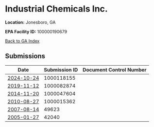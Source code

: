 # Industrial Chemicals Inc.

**Location:** Jonesboro, GA

**EPA Facility ID:** 100000190679

[Back to GA Index](../../index.md)

## Submissions

| Date | Submission ID | Document Control Number |
|------|--------------|-------------------------|
| [2024-10-24](submissions/1000118155.md) | 1000118155 |  |
| [2019-11-12](submissions/1000082874.md) | 1000082874 |  |
| [2014-11-20](submissions/1000047604.md) | 1000047604 |  |
| [2010-08-27](submissions/1000015362.md) | 1000015362 |  |
| [2007-08-14](submissions/49623.md) | 49623 |  |
| [2005-01-27](submissions/42040.md) | 42040 |  |
